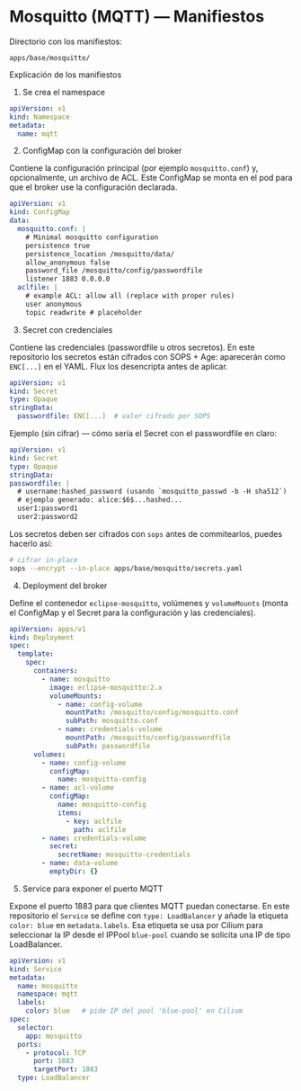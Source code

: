 # Mosquitto (MQTT) — Manifiestos

Directorio con los manifiestos:

`apps/base/mosquitto/`

Explicación de los manifiestos

1) Se crea el namespace

```yaml
apiVersion: v1
kind: Namespace
metadata:
  name: mqtt
```

2) ConfigMap con la configuración del broker

Contiene la configuración principal (por ejemplo `mosquitto.conf`) y, opcionalmente, un archivo de ACL. Este ConfigMap se monta en el pod para que el broker use la configuración declarada.

```yaml
apiVersion: v1
kind: ConfigMap
data:
  mosquitto.conf: |
    # Minimal mosquitto configuration
    persistence true
    persistence_location /mosquitto/data/
    allow_anonymous false
    password_file /mosquitto/config/passwordfile
    listener 1883 0.0.0.0
  aclfile: |
    # example ACL: allow all (replace with proper rules)
    user anonymous
    topic readwrite # placeholder
```

3) Secret con credenciales

Contiene las credenciales (passwordfile u otros secretos). En este repositorio los secretos están cifrados con SOPS + Age: aparecerán como `ENC[...]` en el YAML. Flux los desencripta antes de aplicar.

```yaml
apiVersion: v1
kind: Secret
type: Opaque
stringData:
  passwordfile: ENC[...]  # valor cifrado por SOPS
```

  Ejemplo (sin cifrar) — cómo sería el Secret con el passwordfile en claro:

  ```yaml
  apiVersion: v1
  kind: Secret
  type: Opaque
  stringData:
  passwordfile: |
    # username:hashed_password (usando `mosquitto_passwd -b -H sha512`)
    # ejemplo generado: alice:$6$...hashed...
    user1:password1
    user2:password2
  ```

  Los secretos deben ser cifrados con `sops` antes de commitearlos, puedes hacerlo así:

  ```bash
  # cifrar in-place
  sops --encrypt --in-place apps/base/mosquitto/secrets.yaml
  ```

4) Deployment del broker

Define el contenedor `eclipse-mosquitto`, volúmenes y `volumeMounts` (monta el ConfigMap y el Secret para la configuración y las credenciales).

```yaml
apiVersion: apps/v1
kind: Deployment
spec:
  template:
    spec:
      containers:
        - name: mosquitto
          image: eclipse-mosquitto:2.x
          volumeMounts:
            - name: config-volume
              mountPath: /mosquitto/config/mosquitto.conf
              subPath: mosquitto.conf
            - name: credentials-volume
              mountPath: /mosquitto/config/passwordfile
              subPath: passwordfile
      volumes:
        - name: config-volume
          configMap:
            name: mosquitto-config
        - name: acl-volume
          configMap:
            name: mosquitto-config
            items:
              - key: aclfile
                path: aclfile
        - name: credentials-volume
          secret:
            secretName: mosquitto-credentials
        - name: data-volume
          emptyDir: {}
```

5) Service para exponer el puerto MQTT

Expone el puerto 1883 para que clientes MQTT puedan conectarse. En este repositorio el `Service` se define con `type: LoadBalancer` y añade la etiqueta `color: blue` en `metadata.labels`. Esa etiqueta se usa por Cilium para seleccionar la IP desde el IPPool `blue-pool` cuando se solicita una IP de tipo LoadBalancer.

```yaml
apiVersion: v1
kind: Service
metadata:
  name: mosquitto
  namespace: mqtt
  labels:
    color: blue   # pide IP del pool 'blue-pool' en Cilium
spec:
  selector:
    app: mosquitto
  ports:
    - protocol: TCP
      port: 1883
      targetPort: 1883
  type: LoadBalancer
```
